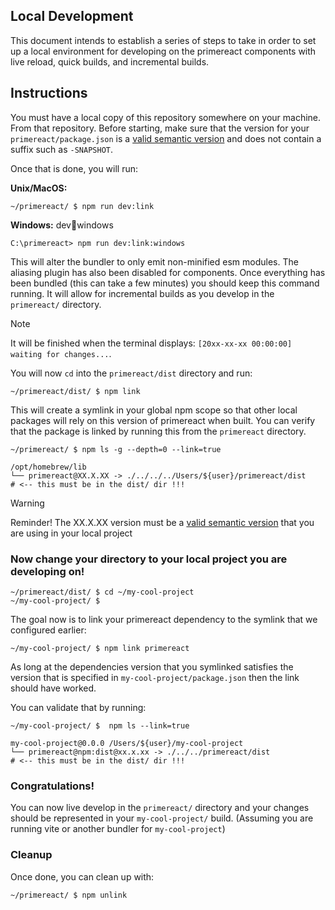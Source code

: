 ## Local Development

This document intends to establish a series of steps to take in order to set up a local environment for developing on the primereact components with live reload, quick builds, and incremental builds.

## Instructions

You must have a local copy of this repository somewhere on your machine. From that repository. Before starting, make sure that the version for your `primereact/package.json` is a [valid semantic version](https://docs.npmjs.com/about-semantic-versioning) and does not contain a suffix such as `-SNAPSHOT`.

Once that is done, you will run:

**Unix/MacOS:**

```shell
~/primereact/ $ npm run dev:link
```

**Windows:**
dev:link:windows

```shell
C:\primereact> npm run dev:link:windows
```

This will alter the bundler to only emit non-minified esm modules. The aliasing plugin has also been disabled for components. Once everything has been bundled (this can take a few minutes) you should keep this command running. It will allow for incremental builds as you develop in the `primereact/` directory.

> [!NOTE]
> It will be finished when the terminal displays: `[20xx-xx-xx 00:00:00] waiting for changes...`.

You will now `cd` into the `primereact/dist` directory and run:

```shell
~/primereact/dist/ $ npm link
```

This will create a symlink in your global npm scope so that other local packages will rely on this version of primereact when built. You can verify that the package is linked by running this from the `primereact` directory.

```shell
~/primereact/ $ npm ls -g --depth=0 --link=true

/opt/homebrew/lib
└── primereact@XX.X.XX -> ./../../../Users/${user}/primereact/dist     # <-- this must be in the dist/ dir !!!
```

> [!WARNING]
> Reminder! The XX.X.XX version must be a [valid semantic version](https://docs.npmjs.com/about-semantic-versioning) that you are using in your local project

### Now change your directory to your local project you are developing on!

```shell
~/primereact/dist/ $ cd ~/my-cool-project
~/my-cool-project/ $
```

The goal now is to link your primereact dependency to the symlink that we configured earlier:

```shell
~/my-cool-project/ $ npm link primereact
```

As long at the dependencies version that you symlinked satisfies the version that is specified in `my-cool-project/package.json` then the link should have worked.

You can validate that by running:

```shell
~/my-cool-project/ $  npm ls --link=true

my-cool-project@0.0.0 /Users/${user}/my-cool-project
└── primereact@npm:dist@xx.x.xx -> ./../../primereact/dist             # <-- this must be in the dist/ dir !!!
```

### Congratulations!

You can now live develop in the `primereact/` directory and your changes should be represented in your `my-cool-project/` build. (Assuming you are running vite or another bundler for `my-cool-project`)

### Cleanup

Once done, you can clean up with:

```shell
~/primereact/ $ npm unlink
```
